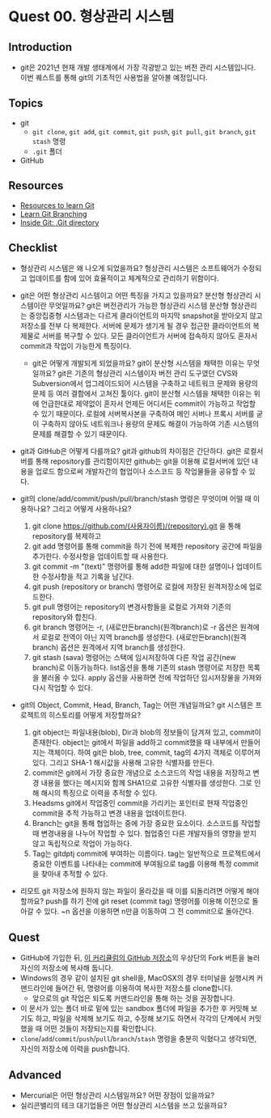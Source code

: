 # Quest 00. 형상관리 시스템

## Introduction

- git은 2021년 현재 개발 생태계에서 가장 각광받고 있는 버전 관리 시스템입니다. 이번 퀘스트를 통해 git의 기초적인 사용법을 알아볼 예정입니다.

## Topics

- git
  - `git clone`, `git add`, `git commit`, `git push`, `git pull`, `git branch`, `git stash` 명령
  - `.git` 폴더
- GitHub

## Resources

- [Resources to learn Git](https://try.github.io)
- [Learn Git Branching](https://learngitbranching.js.org/?locale=ko)
- [Inside Git: .Git directory](https://githowto.com/git_internals_git_directory)

## Checklist

- 형상관리 시스템은 왜 나오게 되었을까요?
  형상관리 시스템은 소프트웨어가 수정되고 업데이트를 함에 있어 효율적이고 체계적으로 관리하기 위함이다.

- git은 어떤 형상관리 시스템이고 어떤 특징을 가지고 있을까요? 분산형 형상관리 시스템이란 무엇일까요?
  git은 버전관리가 가능한 형상관리 시스템
  분산형 형상관리는 중앙집중형 시스템과는 다르게 클라이언트의 마지막 snapshot을 받아오지 않고 저장소를 전부 다 복제한다. 서버에 문제가 생기게 될 경우 접근한 클라이언트의 복제물로 서버를 복구할 수 있다. 모든 클라이언트가 서버에 접속하지 않아도 혼자서 commit과 작업이 가능한게 특징이다.

  - git은 어떻게 개발되게 되었을까요? git이 분산형 시스템을 채택한 이유는 무엇일까요?
    git은 기존의 형상관리 시스템이자 버전 관리 도구였던 CVS와 Subversion에서 업그레이드되어 시스템을 구축하고 네트워크 문제와 용량의 문제 등 여러 결함에서 고쳐진 툴이다. git이 분산형 시스템을 채택한 이유는 위에 언급한대로 제약없이 혼자서 언제든 어디서든 commit이 가능하고 작업할 수 있기 때문이다. 로컬에 서버복사본을 구축하여 메인 서버나 프록시 서버를 굳이 구축하지 않아도 네트워크나 용량의 문제도 해결이 가능하여 기존 시스템의 문제를 해결할 수 있기 때문이다.

- git과 GitHub은 어떻게 다를까요?
  git과 github의 차이점은 간단하다. git은 로컬서버를 통해 repository를 관리함이지만 github는 git을 이용해 로컬서버에 있던 내용을 업로드 함으로써 개발자간의 협업이나 소스코드 등 작업물들을 공유할 수 있다.

- git의 clone/add/commit/push/pull/branch/stash 명령은 무엇이며 어떨 때 이용하나요? 그리고 어떻게 사용하나요?

  1. git clone https://github.com/(사용자이름)/(repository).git 을 통해 repository를 복제하고
  2. git add 명령어를 통해 commit을 하기 전에 복제한 repository 공간에 파일을 추가한다. 수정사항을 업데이트할 때 사용한다.
  3. git commit -m "(text)" 명령어를 통해 add한 파일에 대한 설명이나 업데이트한 수정사항을 적고 기록을 남긴다.
  4. git push (repository or branch) 명령어로 로컬에 저장된 원격저장소에 업로드한다.
  5. git pull 명령어는 repository의 변경사항들을 로컬로 가져와 기존의 repository와 합친다.
  6. git branch 명령어는 -r, (새로만든branch)(원격branch)로 -r 옵션은 원격에서 로컬로 전역이 아닌 지역 branch를 생성한다. (새로만든branch)(원격branch) 옵션은 원격에서 지역 branch를 생성한다.
  7. git stash (sava) 명령어는 스택에 임시저장하여 다른 작업 공간(new branch)로 이동가능하다. list옵션을 통해 기존의 stash 명령어로 저장한 목록을 불러올 수 있다. apply 옵션을 사용하면 전에 작업하던 임시저장물을 가져와 다시 작업할 수 있다.

- git의 Object, Commit, Head, Branch, Tag는 어떤 개념일까요? git 시스템은 프로젝트의 히스토리를 어떻게 저장할까요?

  1. git object는 파일내용(blob), Dir과 blob의 정보들이 담겨져 있고, commit이 존재한다. object는 git에서 파일을 add하고 commit했을 때 내부에서 만들어지는 객체이다. 하여 git은 blob, tree, commit, tag의 4가지 객체로 이루어져있다. 그리고 SHA-1 해시값을 사용해 고유한 식별자를 만든다.
  2. commit은 git에서 가장 중요한 개념으로 소스코드의 작업 내용을 저장하고 변경 내용을 했다는 메시지와 함께 SHA1으로 고유한 식별자를 생성한다. 그로 인해 해시의 특징으로 이력을 추적할 수 있다.
  3. Headsms git에서 작업중인 commit을 가리키는 포인터로 현재 작업중인 commit을 추적 가능하고 변경 내용을 업데이트한다.
  4. Branch는 git을 통해 협업하는 중에 가장 중요한 요소이다. 소스코드를 작업할 때 변경내용을 나누어 작업할 수 있다. 협업중인 다른 개발자들의 영향을 받지 않고 독립적으로 작업이 가능하다.
  5. Tag는 gitdptj commit에 부여하는 이름이다. tag는 일반적으로 프로젝트에서 중요한 이벤트를 나타내는 commit에 부여됨으로 tag를 이용해 특정 commit을 찾아내 추적할 수 있다.

- 리모트 git 저장소에 원하지 않는 파일이 올라갔을 때 이를 되돌리려면 어떻게 해야 할까요?
  push를 하기 전에 git reset (commit tag) 명령어를 이용해 이전으로 돌아갈 수 있다. ~n 옵션을 이용하면 n만큼 이동하여 그 전 commit으로 돌아간다.

## Quest

- GitHub에 가입한 뒤, [이 커리큘럼의 GitHub 저장소](https://github.com/KnowRe-Dev/WebDevCurriculum)의 우상단의 Fork 버튼을 눌러 자신의 저장소에 복사해 둡니다.
- Windows의 경우 같이 설치된 git shell을, MacOSX의 경우 터미널을 실행시켜 커맨드라인에 들어간 뒤, 명령어를 이용하여 복사한 저장소를 clone합니다.
  - 앞으로의 git 작업은 되도록 커맨드라인을 통해 하는 것을 권장합니다.
- 이 문서가 있는 폴더 바로 밑에 있는 sandbox 폴더에 파일을 추가한 후 커밋해 보기도 하고, 파일을 삭제해 보기도 하고, 수정해 보기도 하면서 각각의 단계에서 커밋했을 때 어떤 것들이 저장되는지를 확인합니다.
- `clone`/`add`/`commit`/`push`/`pull`/`branch`/`stash` 명령을 충분히 익혔다고 생각되면, 자신의 저장소에 이력을 push합니다.

## Advanced

- Mercurial은 어떤 형상관리 시스템일까요? 어떤 장점이 있을까요?
- 실리콘밸리의 테크 대기업들은 어떤 형상관리 시스템을 쓰고 있을까요?
